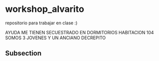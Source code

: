 # workshop_alvarito
repositorio para trabajar en clase :)

AYUDA ME TIENEN SECUESTRADO EN DORMITORIOS 
HABITACION 104 SOMOS 3 JOVENES Y UN ANCIANO DECREPITO

## Subsection